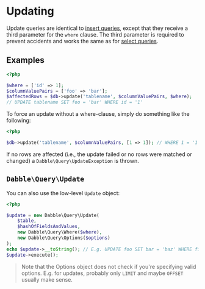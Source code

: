 # Updating
Update queries are identical to [insert queries](insert.md), except that they
receive a third parameter for the `where` clause. The third parameter is
required to prevent accidents and works the same as for
[select queries](select.md).

## Examples

```php
<?php

$where = ['id' => 1];
$columnValuePairs = ['foo' => 'bar'];
$affectedRows = $db->update('tablename', $columnValuePairs, $where);
// UPDATE tablename SET foo = 'bar' WHERE id = '1'

```

To force an update without a where-clause, simply do something like the
following:

```php
<?php

$db->update('tablename', $columnValuePairs, [1 => 1]); // WHERE 1 = '1'

```

If no rows are affected (i.e., the update failed or no rows were matched or
changed) a `Dabble\Query\UpdateException` is thrown.

## `Dabble\Query\Update`
You can also use the low-level `Update` object:

```php
<?php

$update = new Dabble\Query\Update(
    $table,
    $hashOfFieldsAndValues,
    new Dabble\Query\Where($where),
    new Dabble\Query\Options($options)
);
echo $update->__toString(); // E.g. UPDATE foo SET bar = 'baz' WHERE fizz = 'buzz'
$update->execute();

```

> Note that the Options object does not check if you're specifying valid
> options. E.g. for updates, probably only `LIMIT` and maybe `OFFSET` usually
> make sense.

